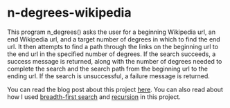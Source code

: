 # n-degrees-wikipedia

This program n_degrees() asks the user for a beginning Wikipedia url, an end Wikipedia url, and a target number of degrees in which to find the end url. It then attempts to find a path through the links on the beginning url to the end url in the specified number of degrees. If the search succeeds, a success message is returned, along with the number of degrees needed to complete the search and the search path from the beginning url to the ending url. If the search is unsuccessful, a failure message is returned.

You can read the blog post about this project <a href="https://nowcodethis.com/n-degrees-of-wikipedia/" target="_blank">here</a>. You can also read about how I used <a href="https://nowcodethis.com/breadth-first-search-python/" target="_blank">breadth-first search</a> and <a href="https://nowcodethis.com/recursion-python/" target="_blank">recursion</a> in this project. 
